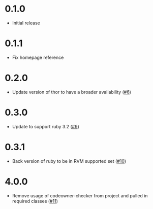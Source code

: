 # 0.1.0
- Initial release

# 0.1.1
- Fix homepage reference

# 0.2.0
- Update version of thor to have a broader availability ([#6](https://github.com/cerner/codeowner_validator/pull/6))

# 0.3.0
- Update to support ruby 3.2 ([#9](https://github.com/cerner/codeowner_validator/pull/9))

# 0.3.1
- Back version of ruby to be in RVM supported set ([#10](https://github.com/cerner/codeowner_validator/pull/10))

# 4.0.0
- Remove usage of codeowner-checker from project and pulled in required classes ([#11](https://github.com/cerner/codeowner_validator/pull/11))
